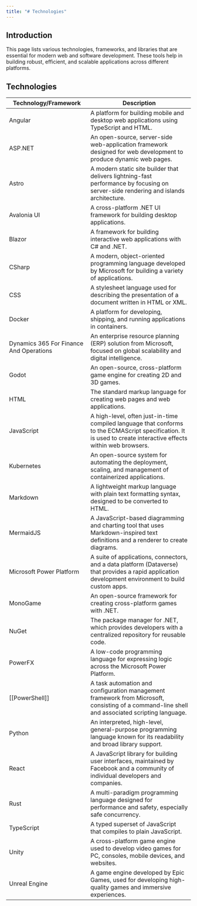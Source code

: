 ```yaml
---
title: "# Technologies"
---
```


## Introduction

This page lists various technologies, frameworks, and libraries that are essential for modern web and software development. These tools help in building robust, efficient, and scalable applications across different platforms.

## Technologies

| Technology/Framework             | Description |
|----------------------------------|-------------|
| Angular                          | A platform for building mobile and desktop web applications using TypeScript and HTML. |
| ASP.NET                          | An open-source, server-side web-application framework designed for web development to produce dynamic web pages. |
| Astro                            | A modern static site builder that delivers lightning-fast performance by focusing on server-side rendering and islands architecture. |
| Avalonia UI                      | A cross-platform .NET UI framework for building desktop applications. |
| Blazor                           | A framework for building interactive web applications with C# and .NET. |
| CSharp                           | A modern, object-oriented programming language developed by Microsoft for building a variety of applications. |
| CSS                              | A stylesheet language used for describing the presentation of a document written in HTML or XML. |
| Docker                           | A platform for developing, shipping, and running applications in containers. |
| Dynamics 365 For Finance And Operations | An enterprise resource planning (ERP) solution from Microsoft, focused on global scalability and digital intelligence. |
| Godot                            | An open-source, cross-platform game engine for creating 2D and 3D games. |
| HTML                             | The standard markup language for creating web pages and web applications. |
| JavaScript                       | A high-level, often just-in-time compiled language that conforms to the ECMAScript specification. It is used to create interactive effects within web browsers. |
| Kubernetes                       | An open-source system for automating the deployment, scaling, and management of containerized applications. |
| Markdown                         | A lightweight markup language with plain text formatting syntax, designed to be converted to HTML. |
| MermaidJS                        | A JavaScript-based diagramming and charting tool that uses Markdown-inspired text definitions and a renderer to create diagrams. |
| Microsoft Power Platform         | A suite of applications, connectors, and a data platform (Dataverse) that provides a rapid application development environment to build custom apps. |
| MonoGame                         | An open-source framework for creating cross-platform games with .NET. |
| NuGet                            | The package manager for .NET, which provides developers with a centralized repository for reusable code. |
| PowerFX                          | A low-code programming language for expressing logic across the Microsoft Power Platform. |
| [[PowerShell]]                   | A task automation and configuration management framework from Microsoft, consisting of a command-line shell and associated scripting language. |
| Python                           | An interpreted, high-level, general-purpose programming language known for its readability and broad library support. |
| React                            | A JavaScript library for building user interfaces, maintained by Facebook and a community of individual developers and companies. |
| Rust                             | A multi-paradigm programming language designed for performance and safety, especially safe concurrency. |
| TypeScript                       | A typed superset of JavaScript that compiles to plain JavaScript. |
| Unity                            | A cross-platform game engine used to develop video games for PC, consoles, mobile devices, and websites. |
| Unreal Engine                    | A game engine developed by Epic Games, used for developing high-quality games and immersive experiences. |
